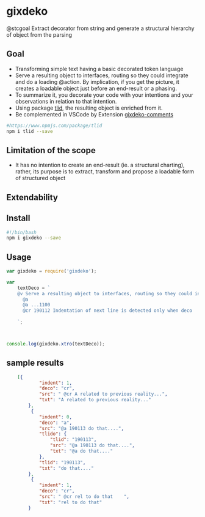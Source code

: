 # gixdeko

@stcgoal Extract decorator from string and generate a structural hierarchy of object from the parsing

## Goal ##
* Transforming simple text having a basic decorated token language 
* Serve a resulting object to interfaces, routing so they could integrate and do a loading @action.  By implication, if you get the picture, it creates a loadable object just before an end-result or a phasing. 
* To summarize it, you decorate your code with your intentions and your observations in relation to that intention.
* Using package [tlid](), the resulting object is enriched from it.  
* Be complemented in VSCode by Extension [gixdeko-comments]()
```sh
#https://www.npmjs.com/package/tlid
npm i tlid --save
```
 [tlid]:https://www.npmjs.com/package/tlid
 [gixdeko-comments]:https://marketplace.visualstudio.com/items?itemName=GuillaumeIsabelle.gixdeko-comments

## Limitation of the scope ##
* It has no intention to create an end-result (ie. a structural charting), rather, its purpose is to extract, transform and propose a loadable form of structured object

## Extendability ##
### 

## Install ##
```bash
#!/bin/bash
npm i gixdeko --save
```

## Usage ##

```javascript
var gixdeko = require('gixdeko');

var
    textDeco = `
    @v Serve a resulting object to interfaces, routing so they could integrate and do a loading @action.  By implication, if you get the picture, it creates a loadable object just before an end-result or a phasing. 190114
      @a 
      @a ...1100 
      @cr 190112 Indentation of next line is detected only when deco
    
    `;



console.log(gixdeko.xtro(textDeco));
```

## sample results ##

```json
	[{
			"indent": 1,
			"deco": "cr",
			"src": " @cr A related to previous reality...",
			"txt": "A related to previous reality..."
        },
         {
			"indent": 0,
			"deco": "a",
			"src": "@a 190113 do that....",
			"tlido": {
				"tlid": "190113",
				"src": "@a 190113 do that....",
				"txt": "@a do that...."
			},
			"tlid": "190113",
			"txt": "do that...."
        },
         {
			"indent": 1,
			"deco": "cr",
			"src": " @cr rel to do that    ",
			"txt": "rel to do that"
        }
        
 ```
